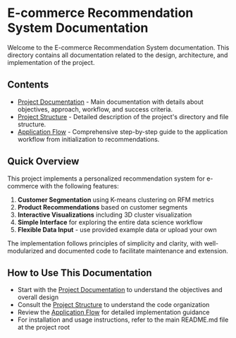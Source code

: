 # E-commerce Recommendation System Documentation

Welcome to the E-commerce Recommendation System documentation. This directory contains all documentation related to the design, architecture, and implementation of the project.

## Contents

- [Project Documentation](project_documentation.md) - Main documentation with details about objectives, approach, workflow, and success criteria.
- [Project Structure](project_structure.md) - Detailed description of the project's directory and file structure.
- [Application Flow](application_flow.md) - Comprehensive step-by-step guide to the application workflow from initialization to recommendations.

## Quick Overview

This project implements a personalized recommendation system for e-commerce with the following features:

1. **Customer Segmentation** using K-means clustering on RFM metrics
2. **Product Recommendations** based on customer segments
3. **Interactive Visualizations** including 3D cluster visualization
4. **Simple Interface** for exploring the entire data science workflow
5. **Flexible Data Input** - use provided example data or upload your own

The implementation follows principles of simplicity and clarity, with well-modularized and documented code to facilitate maintenance and extension.

## How to Use This Documentation

- Start with the [Project Documentation](project_documentation.md) to understand the objectives and overall design
- Consult the [Project Structure](project_structure.md) to understand the code organization
- Review the [Application Flow](application_flow.md) for detailed implementation guidance
- For installation and usage instructions, refer to the main README.md file at the project root 